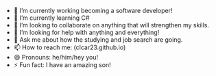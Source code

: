 - 🔭 I’m currently working becoming a software developer! 
- 🌱 I’m currently learning C#
- 👯 I’m looking to collaborate on anything that will strengthen my skills.
- 🤔 I’m looking for help with anything and everything! 
- 💬 Ask me about how the studying and job search are going.
- 📫 How to reach me: (clcar23.github.io)
- 😄 Pronouns: he/him/hey you! 
- ⚡ Fun fact: I have an amazing son!


